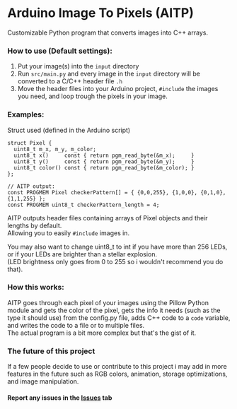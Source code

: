# Arduino Image To Pixels (AITP)
Customizable Python program that converts images into C++ arrays.

### How to use (Default settings):
1. Put your image(s) into the `input` directory
2. Run `src/main.py` and every image in the `input` directory will be converted to a C/C++ header file `.h`
3. Move the header files into your Arduino project, `#include` the images you need, and loop trough the pixels in your image.

### Examples:
Struct used (defined in the Arduino script)
```arduino
struct Pixel {
  uint8_t m_x, m_y, m_color;
  uint8_t x()     const { return pgm_read_byte(&m_x);     }
  uint8_t y()     const { return pgm_read_byte(&m_y);     }
  uint8_t color() const { return pgm_read_byte(&m_color); }
};
```
```arduino
// AITP output:
const PROGMEM Pixel checkerPattern[] = { {0,0,255}, {1,0,0}, {0,1,0}, {1,1,255} };
const PROGMEM uint8_t checkerPattern_length = 4;
```
AITP outputs header files containing arrays of Pixel objects and their lengths by default.\
Allowing you to easily `#include` images in.

You may also want to change uint8_t to int if you have more than 256 LEDs, or if your LEDs are brighter than a stellar explosion.\
(LED brightness only goes from 0 to 255 so i wouldn't recommend you do that).

### How this works:
AITP goes through each pixel of your images using the Pillow Python module and gets the color of the pixel, gets the info it needs (such as the type it should use) from the config.py file, adds C++ code to a `code` variable, and writes the code to a file or to multiple files.
<br>
The actual program is a bit more complex but that's the gist of it.

### The future of this project
If a few people decide to use or contribute to this project i may add in more features in the future such as RGB colors, animation, storage optimizations, and image manipulation.

#### Report any issues in the <a href="https://github.com/flarfmatter/AITP/issues">Issues<a/> tab
